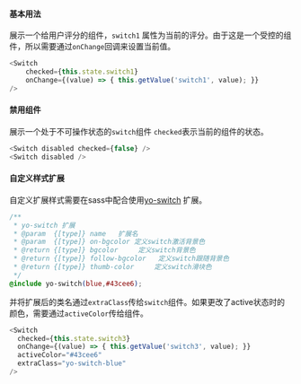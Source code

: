 #### 基本用法
展示一个给用户评分的组件，`switch1` 属性为当前的评分。由于这是一个受控的组件，所以需要通过`onChange`回调来设置当前值。
```JavaScript
<Switch
    checked={this.state.switch1}
    onChange={(value) => { this.getValue('switch1', value); }}
/>
```

#### 禁用组件
展示一个处于不可操作状态的`switch`组件 `checked`表示当前的组件的状态。

```JavaScript
<Switch disabled checked={false} />
<Switch disabled />
```

#### 自定义样式扩展
自定义扩展样式需要在sass中配合使用[yo-switch](/yo/_docs/element.html#yo-switch) 扩展。

```css
/**
 * yo-switch 扩展
 * @param  {[type]} name   扩展名
 * @param  {[type]} on-bgcolor 定义switch激活背景色
 * @return {[type]} bgcolor     定义switch背景色
 * @return {[type]} follow-bgcolor   定义switch跟随背景色
 * @return {[type]} thumb-color     定义switch滑块色
 */
@include yo-switch(blue,#43cee6);
```
并将扩展后的类名通过`extraClass`传给`switch`组件。如果更改了active状态时的颜色，需要通过`activeColor`传给组件。

```JavaScript
<Switch
  checked={this.state.switch3}
  onChange={(value) => { this.getValue('switch3', value); }}
  activeColor="#43cee6"
  extraClass="yo-switch-blue"
/>
```
